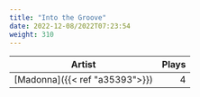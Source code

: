 ```yaml
---
title: "Into the Groove"
date: 2022-12-08/2022T07:23:54
weight: 310
---
```




 Artist | Plays 
----- | -----:
[Madonna]({{< ref "a35393">}}) | 4
